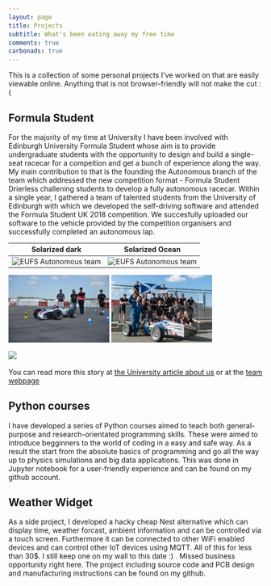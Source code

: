 ```yaml
---
layout: page
title: Projects
subtitle: What's been eating away my free time
comments: true
carbonads: true
---
```


This is a collection of some personal projects I've worked on that are easily viewable online. Anything that is not browser-friendly will not make the cut :(

## Formula Student
For the majority of my time at University I have been involved with Edinburgh University Formula Student whose aim is to provide undergraduate students with the opportunity to design and build a single-seat racecar for a compeition and get a bunch of experience along the way. My main contribution to that is the founding the Autonomous branch of the team which addressed the new competition format - Formula Student Drierless challening students to develop a fully autonomous racecar. Within a single year, I gathered a team of talented students from the University of Edinburgh with which we developed the self-driving software and attended the Formula Student UK 2018 competition. We succesfully uploaded our software to the vehicle provided by the competition organisers and successfully completed an autonomous lap.


Solarized dark             |  Solarized Ocean
:-------------------------:|:-------------------------:
![EUFS Autonomous team]()   |  ![EUFS Autonomous team]()

<p float="left">
  <img src="img/slider/EUFS_Picture_1.jpg" width="200" />
  <img src="img/slider/EUFS_Picture_3.jpg" width="200" /> 
</p>


[![](https://img.youtube.com/vi/Ic7Szt7nbeI/0.jpg)](https://www.youtube.com/watch?v=Ic7Szt7nbeI)



You can read more this story at [the University article about us](https://www.ed.ac.uk/informatics/news-events/stories/2018/students-on-quest-for-high-speed-success) or at the [team webpage](http://eufs.eusa.ed.ac.uk)

## Python courses
I have developed a series of Python courses aimed to teach both general-purpose and research-orientated programming skills. These were aimed to introduce begginners to the world of coding in a easy and safe way. As a result the start from the absolute basics of programming and go all the way up to physics simulations and big data applications. This was done in Jupyter notebook for a user-friendly experience and can be found on my github account. 


## Weather Widget
As a side project, I developed a hacky cheap Nest alternative which can display time, weather forcast, ambient information and can be controlled via a touch screen. Furthermore it can be connected to other WiFi enabled devices and can control other IoT devices using MQTT. All of this for less than 30$. I still keep one on my wall to this date :) . Missed business opportunity right here. The project including source code and PCB design and manufacturing instructions can be found on my github.

